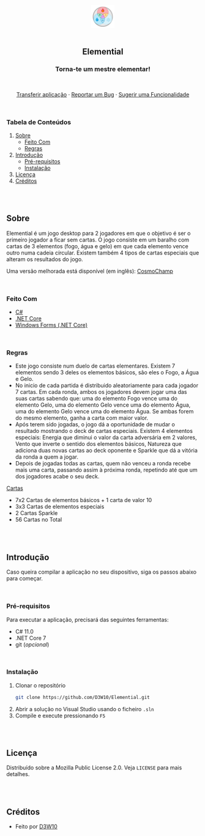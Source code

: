 <br />
<br />
<div align="center">
    <a href="https://github.com/D3W10/Elemential">
        <img src="https://raw.githubusercontent.com/D3W10/Elemential/master/logo.png" alt="Logo" width="60" height="60">
    </a>
    <br />
    <br />
    <h2 align="center">Elemential</h2>
    <h3 align="center">Torna-te um mestre elementar!</h3>
    <br />
    <p align="center">
        <a href="https://github.com/D3W10/Elemential/releases">Transferir aplicação</a>
        ·
        <a href="https://github.com/D3W10/Elemential/issues">Reportar um Bug</a>
        ·
        <a href="https://github.com/D3W10/Elemential/issues">Sugerir uma Funcionalidade</a>
    </p>
</div>
<br />

### Tabela de Conteúdos
1. [Sobre](#sobre)
    - [Feito Com](#feito-com)
    - [Regras](#regras)
2. [Introdução](#introdução)
    - [Pré-requisitos](#pré-requisitos)
    - [Instalação](#instalação)
3. [Licença](#licença)
4. [Créditos](#créditos)

<br />
<br />

## Sobre

Elemential é um jogo desktop para 2 jogadores em que o objetivo é ser o primeiro jogador a ficar sem cartas. O jogo consiste em um baralho com cartas de 3 elementos (fogo, água e gelo) em que cada elemento vence outro numa cadeia círcular. Existem também 4 tipos de cartas especiais que alteram os resultados do jogo.

Uma versão melhorada está disponível (em inglês): [CosmoChamp](https://github.com/D3W10/CosmoChamp)

<br />

### Feito Com

- [C#](https://learn.microsoft.com/dotnet/csharp/)
- [.NET Core](https://dotnet.microsoft.com/)
- [Windows Forms (.NET Core)](https://learn.microsoft.com/dotnet/desktop/winforms/overview/)

<br />

### Regras

- Este jogo consiste num duelo de cartas elementares. Existem 7 elementos sendo 3 deles os elementos básicos, são eles o Fogo, a Água e Gelo.
- No inicio de cada partida é distribuido aleatoriamente para cada jogador 7 cartas. Em cada ronda, ambos os jogadores devem jogar uma das suas cartas sabendo que: uma do elemento Fogo vence uma do elemento Gelo, uma do elemento Gelo vence uma do elemento Água, uma do elemento Gelo vence uma do elemento Água. Se ambas forem do mesmo elemento, ganha a carta com maior valor.
- Após terem sido jogadas, o jogo dá a oportunidade de mudar o resultado mostrando o deck de cartas especiais. Existem 4 elementos especiais: Energia que diminui o valor da carta adversária em 2 valores, Vento que inverte o sentido dos elementos básicos, Natureza que adiciona duas novas cartas ao deck oponente e Sparkle que dá a vitória da ronda a quem a jogar.
- Depois de jogadas todas as cartas, quem não venceu a ronda recebe mais uma carta, passando assim à próxima ronda, repetindo até que um dos jogadores acabe o seu deck.

<u>Cartas</u>
- 7x2 Cartas de elementos básicos + 1 carta de valor 10
- 3x3 Cartas de elementos especiais
- 2 Cartas Sparkle
- 56 Cartas no Total

<br />
<br />

## Introdução

Caso queira compilar a aplicação no seu dispositivo, siga os passos abaixo para começar.

<br />

### Pré-requisitos

Para executar a aplicação, precisará das seguintes ferramentas:
- C# 11.0
- .NET Core 7
- git (*opcional*)

<br />

### Instalação

1. Clonar o repositório
    ```sh
    git clone https://github.com/D3W10/Elemential.git
    ```
2. Abrir a solução no Visual Studio usando o ficheiro `.sln`
3. Compile e execute pressionando `F5`

<br />
<br />

## Licença

Distribuído sobre a Mozilla Public License 2.0. Veja `LICENSE` para mais detalhes.

<br />
<br />

## Créditos

- Feito por [D3W10](https://d3w10.netlify.app/)
